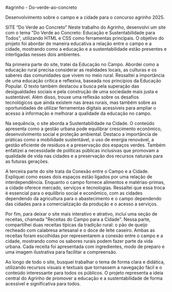 #agrinho - Do-verde-ao-concreto

Desenvolvimento sobre o campo e a cidade para o concurso agrinho 2025.

SITE “Do Verde ao Concreto”
Neste trabalho do Agrinho, desenvolvi um site com o tema "Do Verde ao Concreto: Educação e Sustentabilidade para Todos", utilizando HTML e CSS como ferramentas principais. O objetivo do projeto foi abordar de maneira educativa a relação entre o campo e a cidade, mostrando como a educação e a sustentabilidade estão presentes e interligadas nesses dois ambientes.

Na primeira parte do site, tratei da Educação no Campo. Abordei como a educação rural precisa considerar as realidades locais, as culturas e os saberes das comunidades que vivem no meio rural. Ressaltei a importância de uma educação crítica e reflexiva, baseada nos princípios da Educação Popular. O texto também destacou a busca pela superação das desigualdades sociais e pela construção de uma sociedade mais justa e sustentável. Além disso, trouxe uma reflexão sobre os desafios tecnológicos que ainda existem nas áreas rurais, mas também sobre as oportunidades de utilizar ferramentas digitais acessíveis para ampliar o acesso à informação e melhorar a qualidade da educação no campo.

Na sequência, o site aborda a Sustentabilidade na Cidade. O conteúdo apresenta como a gestão urbana pode equilibrar crescimento econômico, desenvolvimento social e proteção ambiental. Destaco a importância de práticas como a mobilidade sustentável, o uso de energia renovável, a gestão eficiente de resíduos e a preservação dos espaços verdes. Também enfatizei a necessidade de políticas públicas inclusivas que promovam a qualidade de vida nas cidades e a preservação dos recursos naturais para as futuras gerações.

A terceira parte do site trata da Conexão entre o Campo e a Cidade. Expliquei como esses dois espaços estão ligados por uma relação de interdependência. Enquanto o campo fornece alimentos e matérias-primas, a cidade oferece mercado, serviços e tecnologias. Ressaltei que essa troca é essencial para o equilíbrio social e econômico, com as cidades dependendo da agricultura para o abastecimento e o campo dependendo das cidades para a comercialização da produção e o acesso a serviços.

Por fim, para deixar o site mais interativo e atrativo, incluí uma seção de receitas, chamada "Receitas do Campo para a Cidade". Nessa parte, compartilhei duas receitas típicas da tradição rural: o pão de queijo recheado com calabresa artesanal e o doce de leite caseiro. Ambas as receitas foram escolhidas por representarem a conexão entre o campo e a cidade, mostrando como os sabores rurais podem fazer parte da vida urbana. Cada receita foi apresentada com ingredientes, modo de preparo e uma imagem ilustrativa para facilitar a compreensão.

Ao longo de todo o site, busquei trabalhar o tema de forma clara e didática, utilizando recursos visuais e textuais que tornassem a navegação fácil e o conteúdo interessante para todos os públicos. O projeto representa a ideia central do Agrinho de promover a educação e a sustentabilidade de forma acessível e significativa para todos.

